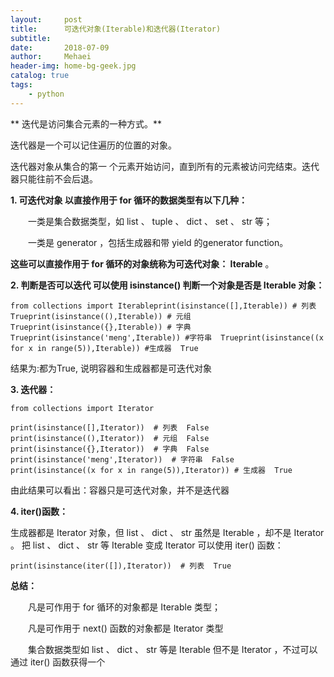 ```yaml
---
layout:     post
title:      可迭代对象(Iterable)和迭代器(Iterator)
subtitle:   
date:       2018-07-09
author:     Mehaei
header-img: home-bg-geek.jpg
catalog: true
tags:
    - python
---
```

** 迭代是访问集合元素的一种方式。**

迭代器是一个可以记住遍历的位置的对象。

迭代器对象从集合的第一 个元素开始访问，直到所有的元素被访问完结束。迭代器只能往前不会后退。

**1. 可迭代对象 以直接作用于 for 循环的数据类型有以下几种：**

　　一类是集合数据类型，如 list 、 tuple 、 dict 、 set 、 str 等；

　　一类是 generator ，包括生成器和带 yield 的generator function。

**这些可以直接作用于 for 循环的对象统称为可迭代对象： Iterable** 。

**2. 判断是否可以迭代 可以使用 isinstance() 判断一个对象是否是 Iterable 对象：**

```
from collections import Iterableprint(isinstance([],Iterable)) # 列表  Trueprint(isinstance((),Iterable)) # 元组 Trueprint(isinstance({},Iterable)) # 字典  Trueprint(isinstance('meng',Iterable)) #字符串  Trueprint(isinstance((x for x in range(5)),Iterable)) #生成器  True
```

结果为:都为True, 说明容器和生成器都是可迭代对象

**3. 迭代器：**

```
from collections import Iterator

print(isinstance([],Iterator))  # 列表  False
print(isinstance((),Iterator))  # 元组  False
print(isinstance({},Iterator))  # 字典  False
print(isinstance('meng',Iterator))  # 字符串  False
print(isinstance((x for x in range(5)),Iterator)) # 生成器  True
```

由此结果可以看出：容器只是可迭代对象，并不是迭代器

**4. iter()函数：**

生成器都是 Iterator 对象，但 list 、 dict 、 str 虽然是 Iterable ，却不是 Iterator 。 把 list 、 dict 、 str 等 Iterable 变成 Iterator 可以使用 iter() 函数：

```
print(isinstance(iter([]),Iterator))  # 列表  True
```

**总结：**

　　凡是可作用于 for 循环的对象都是 Iterable 类型；

　　凡是可作用于 next() 函数的对象都是 Iterator 类型

　　集合数据类型如 list 、 dict 、 str 等是 Iterable 但不是 Iterator ，不过可以通过 iter() 函数获得一个

